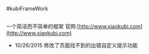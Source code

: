 #kubiFrameWork
##
一个简洁而不简单的框架
官网:[http://www.xiaokubi.com](http://www.xiaokubi.com)

- 10/26/2015 修改了页面找不到的出错自定义提示功能